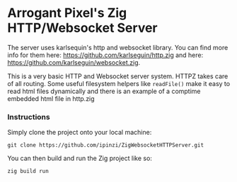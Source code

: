 # Arrogant Pixel's Zig HTTP/Websocket Server

The server uses karlsequin's http and websocket library. You can find more info for them here: https://github.com/karlseguin/http.zig and here: https://github.com/karlseguin/websocket.zig.

This is a very basic HTTP and Websocket server system. HTTPZ takes care of all routing. Some useful filesystem helpers like ```readFile()``` make it easy to read html files dynamically and there is an example of a comptime embedded html file in http.zig

### Instructions

Simply clone the project onto your local machine:

```git clone https://github.com/ipinzi/ZigWebsocketHTTPServer.git```

You can then build and run the Zig project like so:

```zig build run```